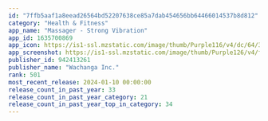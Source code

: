 ```yaml
---
id: "7ffb5aaf1a8eead26564bd52207638ce85a7dab454656bb64466014537b8d812"
category: "Health & Fitness"
app_name: "Massager - Strong Vibration"
app_id: 1635700869
app_icon: https://is1-ssl.mzstatic.com/image/thumb/Purple116/v4/dc/64/3c/dc643c34-104b-cb33-0256-00ad08fb8621/AppIcon_5-1x_U007emarketing-0-7-0-85-220.png/1024x1024bb.png
app_screenshot: https://is1-ssl.mzstatic.com/image/thumb/Purple126/v4/f4/05/ef/f405efad-c4f0-52ca-f639-d8fb881988d6/d78bf806-cfbe-4d20-bc38-a90e2e31591e_1.png/1242x2688bb.png
publisher_id: 942413261
publisher_name: "Wachanga Inc."
rank: 501
most_recent_release: 2024-01-10 00:00:00
release_count_in_past_year: 33
release_count_in_past_year_category: 21
release_count_in_past_year_top_in_category: 34
---
```

